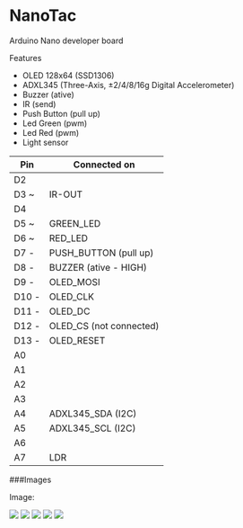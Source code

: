 # NanoTac
Arduino Nano developer board

Features
  - OLED 128x64 (SSD1306)
  - ADXL345 (Three-Axis, ±2/4/8/16g Digital Accelerometer)
  - Buzzer (ative)
  - IR (send)
  - Push Button (pull up)
  - Led Green (pwm)
  - Led Red (pwm)
  - Light sensor
  
| Pin | Connected on                    |
| ------------- | ------------------------------ |
| D2    |      |
| D3 ~  | IR-OUT       |
| D4    |              |
| D5 ~  | GREEN_LED    |
| D6 ~  | RED_LED      |
| D7 -  | PUSH_BUTTON (pull up)   |
| D8 -  | BUZZER (ative - HIGH)   |
| D9 -  | OLED_MOSI   |
| D10 - | OLED_CLK    |
| D11 - | OLED_DC     |
| D12 - | OLED_CS (not connected)   |
| D13 - | OLED_RESET    |
| A0    |     |
| A1    |     |
| A2    |     |
| A3    |     |
| A4    | ADXL345_SDA (I2C)     |
| A5    | ADXL345_SCL (I2C)     |
| A6    |     |
| A7    | LDR |


###Images

Image:

![](https://github.com/diego123cruz/NanoTac/blob/master/imagens/1.jpg)
![](https://github.com/diego123cruz/NanoTac/blob/master/imagens/2.jpg)
![](https://github.com/diego123cruz/NanoTac/blob/master/imagens/3.jpg)
![](https://github.com/diego123cruz/NanoTac/blob/master/imagens/4.jpg)
![](https://github.com/diego123cruz/NanoTac/blob/master/imagens/5.jpg)
